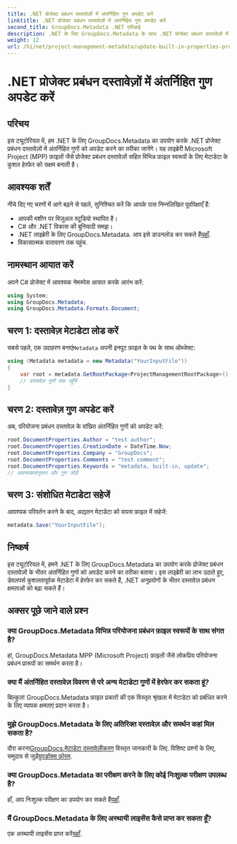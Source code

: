 ```yaml
---
title: .NET प्रोजेक्ट प्रबंधन दस्तावेज़ों में अंतर्निहित गुण अपडेट करें
linktitle: .NET प्रोजेक्ट प्रबंधन दस्तावेज़ों में अंतर्निहित गुण अपडेट करें
second_title: GroupDocs.Metadata .NET एपीआई
description: .NET के लिए GroupDocs.Metadata के साथ .NET प्रोजेक्ट प्रबंधन दस्तावेज़ों में मेटाडेटा अपडेट करने का तरीका जानें। दस्तावेज़ प्रबंधन को कुशलतापूर्वक बढ़ाएँ।
weight: 12
url: /hi/net/project-management-metadata/update-built-in-properties-project-management-documents/
---
```


# .NET प्रोजेक्ट प्रबंधन दस्तावेज़ों में अंतर्निहित गुण अपडेट करें

## परिचय
इस ट्यूटोरियल में, हम .NET के लिए GroupDocs.Metadata का उपयोग करके .NET प्रोजेक्ट प्रबंधन दस्तावेज़ों में अंतर्निहित गुणों को अपडेट करने का तरीका जानेंगे। यह लाइब्रेरी Microsoft Project (MPP) फ़ाइलों जैसे प्रोजेक्ट प्रबंधन दस्तावेज़ों सहित विभिन्न फ़ाइल स्वरूपों के लिए मेटाडेटा के कुशल हेरफेर को सक्षम बनाती है।
## आवश्यक शर्तें
नीचे दिए गए चरणों में आगे बढ़ने से पहले, सुनिश्चित करें कि आपके पास निम्नलिखित पूर्वापेक्षाएँ हैं:
- आपकी मशीन पर विज़ुअल स्टूडियो स्थापित है।
- C# और .NET विकास की बुनियादी समझ।
-  .NET लाइब्रेरी के लिए GroupDocs.Metadata. आप इसे डाउनलोड कर सकते हैं[यहाँ](https://releases.groupdocs.com/metadata/net/).
- विकासात्मक वातावरण तक पहुंच.

## नामस्थान आयात करें
अपने C# प्रोजेक्ट में आवश्यक नेमस्पेस आयात करके आरंभ करें:
```csharp
using System;
using GroupDocs.Metadata;
using GroupDocs.Metadata.Formats.Document;
```
## चरण 1: दस्तावेज़ मेटाडेटा लोड करें
 सबसे पहले, एक उदाहरण बनाएं`Metadata` अपनी इनपुट फ़ाइल के पथ के साथ ऑब्जेक्ट:
```csharp
using (Metadata metadata = new Metadata("YourInputFile"))
{
    var root = metadata.GetRootPackage<ProjectManagementRootPackage>();
    // दस्तावेज़ गुणों तक पहुँचें
}
```
## चरण 2: दस्तावेज़ गुण अपडेट करें
अब, परियोजना प्रबंधन दस्तावेज़ के वांछित अंतर्निहित गुणों को अपडेट करें:
```csharp
root.DocumentProperties.Author = "test author";
root.DocumentProperties.CreationDate = DateTime.Now;
root.DocumentProperties.Company = "GroupDocs";
root.DocumentProperties.Comments = "test comment";
root.DocumentProperties.Keywords = "metadata, built-in, update";
// आवश्यकतानुसार और गुण जोड़ें
```
## चरण 3: संशोधित मेटाडेटा सहेजें
आवश्यक परिवर्तन करने के बाद, अद्यतन मेटाडेटा को वापस फ़ाइल में सहेजें:
```csharp
metadata.Save("YourInputFile");
```

## निष्कर्ष
इस ट्यूटोरियल में, हमने .NET के लिए GroupDocs.Metadata का उपयोग करके प्रोजेक्ट प्रबंधन दस्तावेज़ों के भीतर अंतर्निहित गुणों को अपडेट करने का तरीका बताया। इस लाइब्रेरी का लाभ उठाते हुए, डेवलपर्स कुशलतापूर्वक मेटाडेटा में हेरफेर कर सकते हैं, .NET अनुप्रयोगों के भीतर दस्तावेज़ प्रबंधन क्षमताओं को बढ़ा सकते हैं।

## अक्सर पूछे जाने वाले प्रश्न
### क्या GroupDocs.Metadata विभिन्न परियोजना प्रबंधन फ़ाइल स्वरूपों के साथ संगत है?
हां, GroupDocs.Metadata MPP (Microsoft Project) फ़ाइलों जैसे लोकप्रिय परियोजना प्रबंधन प्रारूपों का समर्थन करता है।
### क्या मैं अंतर्निहित दस्तावेज़ विवरण से परे अन्य मेटाडेटा गुणों में हेरफेर कर सकता हूं?
बिल्कुल! GroupDocs.Metadata फ़ाइल प्रकारों की एक विस्तृत श्रृंखला में मेटाडेटा को प्रबंधित करने के लिए व्यापक क्षमताएं प्रदान करता है।
### मुझे GroupDocs.Metadata के लिए अतिरिक्त दस्तावेज़ और समर्थन कहां मिल सकता है?
 दौरा करना[GroupDocs.मेटाडेटा दस्तावेज़ीकरण](https://tutorials.groupdocs.com/metadata/net/) विस्तृत जानकारी के लिए. विशिष्ट प्रश्नों के लिए, समुदाय से जुड़ें[ग्रुपडॉक्स फ़ोरम](https://forum.groupdocs.com/c/metadata/14).
### क्या GroupDocs.Metadata का परीक्षण करने के लिए कोई निःशुल्क परीक्षण उपलब्ध है?
 हाँ, आप निःशुल्क परीक्षण का उपयोग कर सकते हैं[यहाँ](https://releases.groupdocs.com/).
### मैं GroupDocs.Metadata के लिए अस्थायी लाइसेंस कैसे प्राप्त कर सकता हूँ?
 एक अस्थायी लाइसेंस प्राप्त करें[यहाँ](https://purchase.groupdocs.com/temporary-license/).